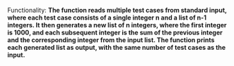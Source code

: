 Functionality: **The function reads multiple test cases from standard input, where each test case consists of a single integer n and a list of n-1 integers. It then generates a new list of n integers, where the first integer is 1000, and each subsequent integer is the sum of the previous integer and the corresponding integer from the input list. The function prints each generated list as output, with the same number of test cases as the input.**